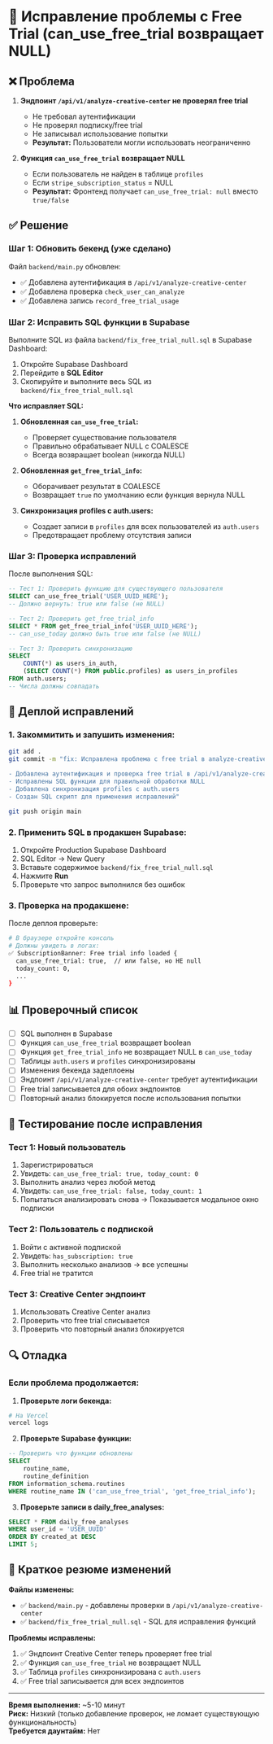 # 🔧 Исправление проблемы с Free Trial (can_use_free_trial возвращает NULL)

## ❌ Проблема

1. **Эндпоинт `/api/v1/analyze-creative-center` не проверял free trial**

   - Не требовал аутентификации
   - Не проверял подписку/free trial
   - Не записывал использование попытки
   - **Результат:** Пользователи могли использовать неограниченно

2. **Функция `can_use_free_trial` возвращает NULL**
   - Если пользователь не найден в таблице `profiles`
   - Если `stripe_subscription_status` = NULL
   - **Результат:** Фронтенд получает `can_use_free_trial: null` вместо `true/false`

## ✅ Решение

### Шаг 1: Обновить бекенд (уже сделано)

Файл `backend/main.py` обновлен:

- ✅ Добавлена аутентификация в `/api/v1/analyze-creative-center`
- ✅ Добавлена проверка `check_user_can_analyze`
- ✅ Добавлена запись `record_free_trial_usage`

### Шаг 2: Исправить SQL функции в Supabase

Выполните SQL из файла `backend/fix_free_trial_null.sql` в Supabase Dashboard:

1. Откройте Supabase Dashboard
2. Перейдите в **SQL Editor**
3. Скопируйте и выполните весь SQL из `backend/fix_free_trial_null.sql`

**Что исправляет SQL:**

1. **Обновленная `can_use_free_trial`:**

   - Проверяет существование пользователя
   - Правильно обрабатывает NULL с COALESCE
   - Всегда возвращает boolean (никогда NULL)

2. **Обновленная `get_free_trial_info`:**

   - Оборачивает результат в COALESCE
   - Возвращает `true` по умолчанию если функция вернула NULL

3. **Синхронизация profiles с auth.users:**
   - Создает записи в `profiles` для всех пользователей из `auth.users`
   - Предотвращает проблему отсутствия записи

### Шаг 3: Проверка исправлений

После выполнения SQL:

```sql
-- Тест 1: Проверить функцию для существующего пользователя
SELECT can_use_free_trial('USER_UUID_HERE');
-- Должно вернуть: true или false (не NULL)

-- Тест 2: Проверить get_free_trial_info
SELECT * FROM get_free_trial_info('USER_UUID_HERE');
-- can_use_today должно быть true или false (не NULL)

-- Тест 3: Проверить синхронизацию
SELECT
    COUNT(*) as users_in_auth,
    (SELECT COUNT(*) FROM public.profiles) as users_in_profiles
FROM auth.users;
-- Числа должны совпадать
```

## 🚀 Деплой исправлений

### 1. Закоммитить и запушить изменения:

```bash
git add .
git commit -m "fix: Исправлена проблема с free trial в analyze-creative-center

- Добавлена аутентификация и проверка free trial в /api/v1/analyze-creative-center
- Исправлены SQL функции для правильной обработки NULL
- Добавлена синхронизация profiles с auth.users
- Создан SQL скрипт для применения исправлений"

git push origin main
```

### 2. Применить SQL в продакшен Supabase:

1. Откройте Production Supabase Dashboard
2. SQL Editor → New Query
3. Вставьте содержимое `backend/fix_free_trial_null.sql`
4. Нажмите **Run**
5. Проверьте что запрос выполнился без ошибок

### 3. Проверка на продакшене:

После деплоя проверьте:

```bash
# В браузере откройте консоль
# Должны увидеть в логах:
✅ SubscriptionBanner: Free trial info loaded {
  can_use_free_trial: true,  // или false, но НЕ null
  today_count: 0,
  ...
}
```

## 📊 Проверочный список

- [ ] SQL выполнен в Supabase
- [ ] Функция `can_use_free_trial` возвращает boolean
- [ ] Функция `get_free_trial_info` не возвращает NULL в `can_use_today`
- [ ] Таблицы `auth.users` и `profiles` синхронизированы
- [ ] Изменения бекенда задеплоены
- [ ] Эндпоинт `/api/v1/analyze-creative-center` требует аутентификации
- [ ] Free trial записывается для обоих эндпоинтов
- [ ] Повторный анализ блокируется после использования попытки

## 🧪 Тестирование после исправления

### Тест 1: Новый пользователь

1. Зарегистрироваться
2. Увидеть: `can_use_free_trial: true, today_count: 0`
3. Выполнить анализ через любой метод
4. Увидеть: `can_use_free_trial: false, today_count: 1`
5. Попытаться анализировать снова → Показывается модальное окно подписки

### Тест 2: Пользователь с подпиской

1. Войти с активной подпиской
2. Увидеть: `has_subscription: true`
3. Выполнить несколько анализов → все успешны
4. Free trial не тратится

### Тест 3: Creative Center эндпоинт

1. Использовать Creative Center анализ
2. Проверить что free trial списывается
3. Проверить что повторный анализ блокируется

## 🔍 Отладка

### Если проблема продолжается:

1. **Проверьте логи бекенда:**

```bash
# На Vercel
vercel logs
```

2. **Проверьте Supabase функции:**

```sql
-- Проверить что функции обновлены
SELECT
    routine_name,
    routine_definition
FROM information_schema.routines
WHERE routine_name IN ('can_use_free_trial', 'get_free_trial_info');
```

3. **Проверьте записи в daily_free_analyses:**

```sql
SELECT * FROM daily_free_analyses
WHERE user_id = 'USER_UUID'
ORDER BY created_at DESC
LIMIT 5;
```

## 📝 Краткое резюме изменений

**Файлы изменены:**

- ✅ `backend/main.py` - добавлены проверки в `/api/v1/analyze-creative-center`
- ✅ `backend/fix_free_trial_null.sql` - SQL для исправления функций

**Проблемы исправлены:**

1. ✅ Эндпоинт Creative Center теперь проверяет free trial
2. ✅ Функция `can_use_free_trial` не возвращает NULL
3. ✅ Таблица `profiles` синхронизирована с `auth.users`
4. ✅ Free trial записывается для всех эндпоинтов

---

**Время выполнения:** ~5-10 минут  
**Риск:** Низкий (только добавление проверок, не ломает существующую функциональность)  
**Требуется даунтайм:** Нет
